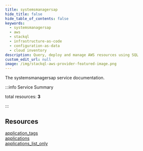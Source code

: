 ```yaml
---
title: systemsmanagersap
hide_title: false
hide_table_of_contents: false
keywords:
  - systemsmanagersap
  - aws
  - stackql
  - infrastructure-as-code
  - configuration-as-data
  - cloud inventory
description: Query, deploy and manage AWS resources using SQL
custom_edit_url: null
image: /img/stackql-aws-provider-featured-image.png
---
```


The systemsmanagersap service documentation.

:::info Service Summary

<div class="row">
<div class="providerDocColumn">
<span>total resources:&nbsp;<b>3</b></span><br />
</div>
</div>

:::

## Resources
<div class="row">
<div class="providerDocColumn">
<a href="/services/systemsmanagersap/application_tags/">application_tags</a><br />
<a href="/services/systemsmanagersap/applications/">applications</a>
</div>
<div class="providerDocColumn">
<a href="/services/systemsmanagersap/applications_list_only/">applications_list_only</a>
</div>
</div>